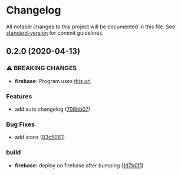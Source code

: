 # Changelog

All notable changes to this project will be documented in this file. See [standard-version](https://github.com/conventional-changelog/standard-version) for commit guidelines.

## 0.2.0 (2020-04-13)


### ⚠ BREAKING CHANGES

* **firebase:** Program uses [this url](https://the-meme-soundboard.web.app/)

### Features

* add auto changelog ([708bb07](https://github.com/Jabster28/meme-soundboard/commit/708bb070f0cf7c3f19ef4c54689f15692d17680c))


### Bug Fixes

* add icons ([83c5061](https://github.com/Jabster28/meme-soundboard/commit/83c506193c4177b74a11914ff527ccd742276e1d))


### build

* **firebase:** deploy on firebase after bumping ([1d7b0f1](https://github.com/Jabster28/meme-soundboard/commit/1d7b0f1395cb15e5bd1158955e4c05c662ea0bbf))
